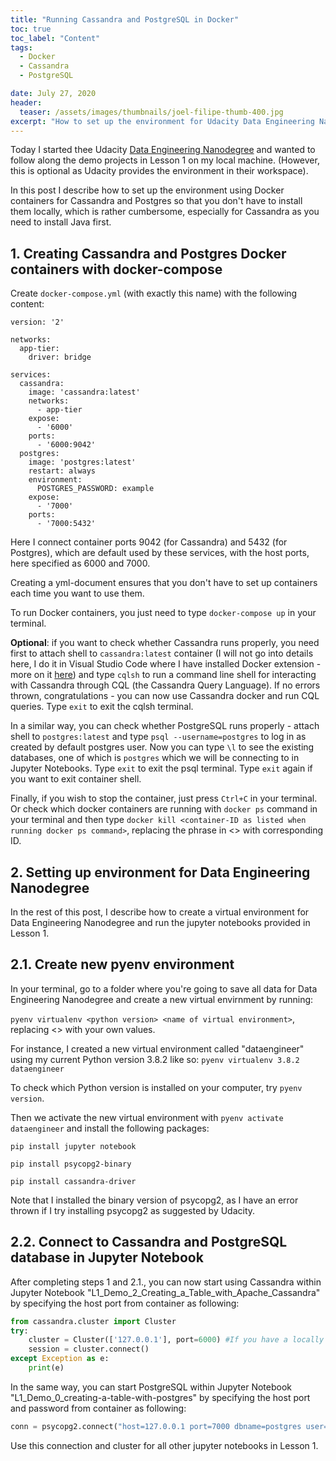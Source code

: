 ```yaml
---
title: "Running Cassandra and PostgreSQL in Docker"
toc: true
toc_label: "Content"
tags:
  - Docker
  - Cassandra
  - PostgreSQL

date: July 27, 2020
header:
  teaser: /assets/images/thumbnails/joel-filipe-thumb-400.jpg
excerpt: "How to set up the environment for Udacity Data Engineering Nanodegree on your local machine"
---
```


Today I started thee Udacity [Data Engineering Nanodegree](https://www.udacity.com/course/data-engineer-nanodegree--nd027) and wanted to follow along the demo projects in Lesson 1 on my local machine. (However, this is optional as Udacity provides the environment in their workspace). 

In this post I describe how to set up the environment using Docker containers for Cassandra and Postgres so that you don't have to install them locally, which is rather cumbersome, especially for Cassandra as you need to install Java first.

## 1. Creating Cassandra and Postgres Docker containers with docker-compose

Create `docker-compose.yml` (with exactly this name) with the following content: 

```docker
version: '2'

networks:
  app-tier:
    driver: bridge

services:
  cassandra:
    image: 'cassandra:latest'
    networks:
      - app-tier
    expose: 
      - '6000'
    ports:
      - '6000:9042'
  postgres:
    image: 'postgres:latest'
    restart: always
    environment:
      POSTGRES_PASSWORD: example
    expose:
      - '7000'
    ports:
      - '7000:5432'
```
Here I connect container ports 9042 (for Cassandra) and 5432 (for Postgres), which are default used by these services, with the host ports, here specified as 6000 and 7000.

Creating a yml-document ensures that you don't have to set up containers each time you want to use them.

To run Docker containers, you just need to type `docker-compose up` in your terminal. 

**Optional**: if you want to check whether Cassandra runs properly, you need first to attach shell to `cassandra:latest` container (I will not go into details here, I do it in Visual Studio Code where I have installed Docker extension - more on it [here](https://code.visualstudio.com/docs/containers/overview)) and type `cqlsh` to run a command line shell for interacting with Cassandra through CQL (the Cassandra Query Language). If no errors thrown, congratulations - you can now use Cassandra docker and run CQL queries. Type `exit` to exit the cqlsh terminal.

In a similar way, you can check whether PostgreSQL runs properly - attach shell to `postgres:latest` and type `psql --username=postgres` to log in as created by default postgres user. Now you can type `\l` to see the existing databases, one of which is `postgres` which we will be connecting to in Jupyter Notebooks. Type `exit` to exit the psql terminal. Type `exit` again if you want to exit container shell.

Finally, if you wish to stop the container, just press `Ctrl+C` in your terminal. Or check which docker containers are running with `docker ps` command in your terminal and then type `docker kill <container-ID as listed when running docker ps command>`, replacing the phrase in <> with corresponding ID.


## 2. Setting up environment for Data Engineering Nanodegree

In the rest of this post, I describe how to create a virtual environment for Data Engineering Nanodegree and run the jupyter notebooks provided in Lesson 1. 

## 2.1. Create new pyenv environment

In your terminal, go to a folder where you're going to save all data for Data Engineering Nanodegree and create a new virtual envirnment by running:

`pyenv virtualenv <python version> <name of virtual environment>`, replacing <> with your own values. 

For instance, I created a new virtual environment called "dataengineer" using my current Python version 3.8.2 like so:
`pyenv virtualenv 3.8.2 dataengineer`

To check which Python version is installed on your computer, try `pyenv version`.

Then we activate the new virtual environment with `pyenv activate dataengineer` and install the following packages:

```pip install jupyter notebook```

```pip install psycopg2-binary```

```pip install cassandra-driver```

Note that I installed the binary version of psycopg2, as I have an error thrown if I try installing psycopg2 as suggested by Udacity.

## 2.2. Connect to Cassandra and PostgreSQL database in Jupyter Notebook

After completing steps 1 and 2.1., you can now start using Cassandra within Jupyter Notebook "L1_Demo_2_Creating_a_Table_with_Apache_Cassandra" by specifying the host port from container as following:

```python
from cassandra.cluster import Cluster
try: 
    cluster = Cluster(['127.0.0.1'], port=6000) #If you have a locally installed Apache Cassandra instance
    session = cluster.connect()
except Exception as e:
    print(e)
```

In the same way, you can start PostgreSQL within Jupyter Notebook "L1_Demo_0_creating-a-table-with-postgres" by specifying the host port and password from container as following:

```python
conn = psycopg2.connect("host=127.0.0.1 port=7000 dbname=postgres user=postgres password=example")
```

Use this connection and cluster for all other jupyter notebooks in Lesson 1.




